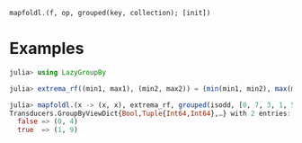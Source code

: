     mapfoldl.(f, op, grouped(key, collection); [init])

# Examples

```julia
julia> using LazyGroupBy

julia> extrema_rf((min1, max1), (min2, max2)) = (min(min1, min2), max(max1, max2));

julia> mapfoldl.(x -> (x, x), extrema_rf, grouped(isodd, [0, 7, 3, 1, 5, 9, 4, 3, 0, 5]))
Transducers.GroupByViewDict{Bool,Tuple{Int64,Int64},…} with 2 entries:
  false => (0, 4)
  true  => (1, 9)
```

